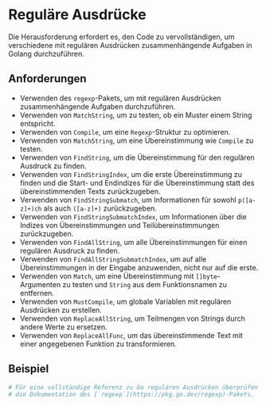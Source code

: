 # Reguläre Ausdrücke

Die Herausforderung erfordert es, den Code zu vervollständigen, um verschiedene mit regulären Ausdrücken zusammenhängende Aufgaben in Golang durchzuführen.

## Anforderungen

- Verwenden des `regexp`-Pakets, um mit regulären Ausdrücken zusammenhängende Aufgaben durchzuführen.
- Verwenden von `MatchString`, um zu testen, ob ein Muster einem String entspricht.
- Verwenden von `Compile`, um eine `Regexp`-Struktur zu optimieren.
- Verwenden von `MatchString`, um eine Übereinstimmung wie `Compile` zu testen.
- Verwenden von `FindString`, um die Übereinstimmung für den regulären Ausdruck zu finden.
- Verwenden von `FindStringIndex`, um die erste Übereinstimmung zu finden und die Start- und Endindizes für die Übereinstimmung statt des übereinstimmenden Texts zurückzugeben.
- Verwenden von `FindStringSubmatch`, um Informationen für sowohl `p([a-z]+)ch` als auch `([a-z]+)` zurückzugeben.
- Verwenden von `FindStringSubmatchIndex`, um Informationen über die Indizes von Übereinstimmungen und Teilübereinstimmungen zurückzugeben.
- Verwenden von `FindAllString`, um alle Übereinstimmungen für einen regulären Ausdruck zu finden.
- Verwenden von `FindAllStringSubmatchIndex`, um auf alle Übereinstimmungen in der Eingabe anzuwenden, nicht nur auf die erste.
- Verwenden von `Match`, um eine Übereinstimmung mit `[]byte`-Argumenten zu testen und `String` aus dem Funktionsnamen zu entfernen.
- Verwenden von `MustCompile`, um globale Variablen mit regulären Ausdrücken zu erstellen.
- Verwenden von `ReplaceAllString`, um Teilmengen von Strings durch andere Werte zu ersetzen.
- Verwenden von `ReplaceAllFunc`, um das übereinstimmende Text mit einer angegebenen Funktion zu transformieren.

## Beispiel

```sh
# Für eine vollständige Referenz zu Go regulären Ausdrücken überprüfen
# die Dokumentation des [`regexp`](https://pkg.go.dev/regexp)-Pakets.
```

